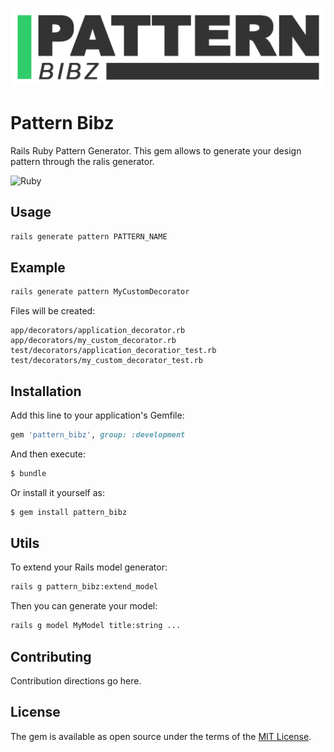 ![Pattern Bibz logo](https://raw.githubusercontent.com/thooams/pattern_bibz/main/pattern-bibz-logo.gif)

# Pattern Bibz

Rails Ruby Pattern Generator.
This gem allows to generate your design pattern through the ralis generator.

![Ruby](https://github.com/thooams/pattern_bibz/workflows/Ruby/badge.svg)

## Usage

```bash
rails generate pattern PATTERN_NAME
```

## Example

```bash
rails generate pattern MyCustomDecorator
```

Files will be created:

    app/decorators/application_decorator.rb
    app/decorators/my_custom_decorator.rb
    test/decorators/application_decoratior_test.rb
    test/decorators/my_custom_decorator_test.rb

## Installation

Add this line to your application's Gemfile:

```ruby
gem 'pattern_bibz', group: :development
```

And then execute:

```bash
$ bundle
```

Or install it yourself as:

```bash
$ gem install pattern_bibz
```

## Utils
To extend your Rails model generator:

```bash
rails g pattern_bibz:extend_model
```

Then you can generate your model:

```bash
rails g model MyModel title:string ...
```

## Contributing

Contribution directions go here.

## License

The gem is available as open source under the terms of the [MIT License](https://opensource.org/licenses/MIT).
